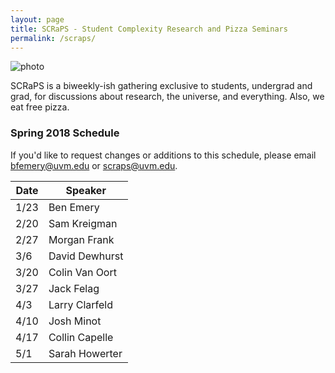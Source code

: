 ```yaml
---
layout: page
title: SCRaPS - Student Complexity Research and Pizza Seminars
permalink: /scraps/
---
```


![photo](https://pbs.twimg.com/profile_banners/1931116441/1503791348/1500x500)

SCRaPS is a biweekly-ish gathering exclusive to students, undergrad and grad, for discussions about research, the universe, and everything. Also, we eat free pizza. 

### Spring 2018 Schedule

If you'd like to request changes or additions to this schedule, please email bfemery@uvm.edu or scraps@uvm.edu.


| Date |  Speaker        |
| ---- | --------------- |
| 1/23 |  Ben Emery      |
| 2/20 |  Sam Kreigman   |
| 2/27 |  Morgan Frank   |
| 3/6  |  David Dewhurst |
| 3/20 |  Colin Van Oort |
| 3/27 |  Jack Felag     |
| 4/3  |  Larry Clarfeld |
| 4/10 |  Josh Minot     |
| 4/17 |  Collin Capelle |
| 5/1  |  Sarah Howerter |

